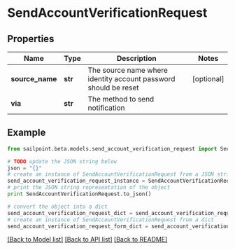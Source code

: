 # SendAccountVerificationRequest


## Properties

Name | Type | Description | Notes
------------ | ------------- | ------------- | -------------
**source_name** | **str** | The source name where identity account password should be reset | [optional] 
**via** | **str** | The method to send notification | 

## Example

```python
from sailpoint.beta.models.send_account_verification_request import SendAccountVerificationRequest

# TODO update the JSON string below
json = "{}"
# create an instance of SendAccountVerificationRequest from a JSON string
send_account_verification_request_instance = SendAccountVerificationRequest.from_json(json)
# print the JSON string representation of the object
print SendAccountVerificationRequest.to_json()

# convert the object into a dict
send_account_verification_request_dict = send_account_verification_request_instance.to_dict()
# create an instance of SendAccountVerificationRequest from a dict
send_account_verification_request_form_dict = send_account_verification_request.from_dict(send_account_verification_request_dict)
```
[[Back to Model list]](../README.md#documentation-for-models) [[Back to API list]](../README.md#documentation-for-api-endpoints) [[Back to README]](../README.md)


